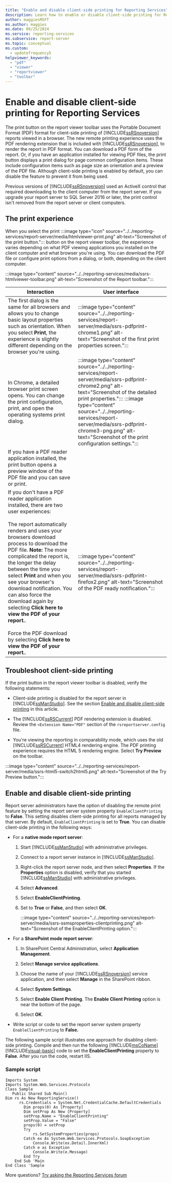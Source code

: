 ```yaml
---
title: "Enable and disable client-side printing for Reporting Services"
description: Learn how to enable or disable client-side printing for Reporting Services reports viewed in a browser. Client-side printing uses PDF and is enabled by default.
author: maggiesMSFT
ms.author: maggies
ms.date: 09/25/2024
ms.service: reporting-services
ms.subservice: report-server
ms.topic: conceptual
ms.custom:
  - updatefrequency5
helpviewer_keywords:
  - "pdf"
  - "viewer"
  - "reportviewer"
  - "toolbar"
---
```


# Enable and disable client-side printing for Reporting Services

  The print button on the report viewer toolbar uses the Portable Document Format (PDF) format for client-side printing of [!INCLUDE[ssRSnoversion](../../includes/ssrsnoversion-md.md)] reports viewed in a browser. The new remote printing experience uses the PDF rendering extension that is included with [!INCLUDE[ssRSnoversion](../../includes/ssrsnoversion-md.md)], to render the report in PDF format. You can download a PDF form of the report. Or, if you have an application installed for viewing PDF files, the print button displays a print dialog for page common configuration items. These include configuration items such as page size an orientation and a preview of the PDF file. Although client-side printing is enabled by default, you can disable the feature to prevent it from being used.  
  
 Previous versions of [!INCLUDE[ssRSnoversion](../../includes/ssrsnoversion-md.md)] used an ActiveX control that required downloading to the client computer from the report server. If you upgrade your report server to SQL Server 2016 or later, the print control isn't removed from the report server or client computers.  

##  <a name="bkmk_clientside_printexpereince"></a> The print experience  
 When you select the print :::image type="icon" source="../../reporting-services/report-server/media/htmlviewer-print.png" alt-text="Screenshot of the print button."::: button on the report viewer toolbar, the experience varies depending on what PDF viewing applications you installed on the client computer and what browser you're using.   You can download the PDF file or configure print options from a dialog, or both, depending on the client computer.  
   
 :::image type="content" source="../../reporting-services/media/ssrs-htmlviewer-toolbar.png" alt-text="Screenshot of the Report toolbar.":::

  
|Interaction|User interface|  
|-|-|  
|The first dialog is the same for all browsers and allows you to change basic layout properties such as orientation. When you select **Print**, the experience is slightly different depending on the browser you're using.| :::image type="content" source="../../reporting-services/report-server/media/ssrs-pdfprint-chrome1.png" alt-text="Screenshot of the first print properties screen.":::|  
|In Chrome, a detailed browser print screen opens. You can change the print configuration, print, and open the operating systems print dialog.|:::image type="content" source="../../reporting-services/report-server/media/ssrs-pdfprint-chrome2.png" alt-text="Screenshot of the detailed print properties."::: :::image type="content" source="../../reporting-services/report-server/media/ssrs-pdfprint-chrome3-png.png" alt-text="Screenshot of the print configuration settings.":::|  
|If you have a PDF reader application installed, the print button opens a preview window of the PDF file and you can save or print.| |  
|If you don't have a PDF reader application installed, there are two user experiences:<br /><br /> The report automatically renders and uses your browsers download process to download the PDF file. **Note:** The more complicated the report is, the longer the delay between the time you select **Print** and when you see your browser's download notification. You can also force the download again by selecting **Click here to view the PDF of your report.**.<br /><br /> Force the PDF download by selecting **Click here to view the PDF of your report.**.|:::image type="content" source="../../reporting-services/report-server/media/ssrs-pdfprint-firefox2.png" alt-text="Screenshot of the PDF ready notification.":::|  
  
##  <a name="bkmk_troubleshoot_clientsideprinting"></a> Troubleshoot client-side printing  
 If the print button in the report viewer toolbar is disabled, verify the following statements:  
  
-   Client-side printing is disabled for the report server in [!INCLUDE[ssManStudio](../../includes/ssmanstudio-md.md)]. See the section [Enable and disable client-side printing](#bkmk_enable) in this article.  
  
-   The [!INCLUDE[ssRSCurrent](../../includes/ssrscurrent-md.md)] PDF rendering extension is disabled. Review the `<Extension Name="PDF"` section of the `rsreportserver.config` file.  
  
-   You're viewing the reporting in comparability mode, which uses the old [!INCLUDE[ssRSCurrent](../../includes/ssrscurrent-md.md)] HTML4 rendering engine. The PDF printing experience requires the HTML 5 rendering engine.  Select **Try Preview** on the toolbar.  
  
:::image type="content" source="../../reporting-services/report-server/media/ssrs-html5-switch2html5.png" alt-text="Screenshot of the Try Preview button.":::

  
##  <a name="bkmk_enable"></a> Enable and disable client-side printing  
 Report server administrators have the option of disabling the remote print feature by setting the report server system property `EnableClientPrinting` to **False**. This setting disables client-side printing for all reports managed by that server. By default, `EnableClientPrinting` is set to **True**. You can disable client-side printing in the following ways:  
  
-   For a **native mode report server**:  
  
    1.  Start [!INCLUDE[ssManStudio](../../includes/ssmanstudio-md.md)] with administrative privileges.  
  
    2.  Connect to a report server instance in [!INCLUDE[ssManStudio](../../includes/ssmanstudio-md.md)].  
  
    3.  Right-click the report server node, and then select **Properties**. If the **Properties** option is disabled, verify that you started [!INCLUDE[ssManStudio](../../includes/ssmanstudio-md.md)] with administrative privileges.  
  
    4.  Select **Advanced**.  
  
    5.  Select **EnableClientPrinting**.  
  
    6.  Set to **True** or **False**, and then select **OK**.  
  
          :::image type="content" source="../../reporting-services/report-server/media/ssrs-ssmsproperties-clientprinting.png" alt-text="Screenshot of the EnableClientPrinting option.":::
 
  
-   For a **SharePoint mode report server**:  
  
    1.  In SharePoint Central Administration, select **Application Management**.  
  
    2.  Select **Manage service applications**.  
  
    3.  Choose the name of your [!INCLUDE[ssRSnoversion](../../includes/ssrsnoversion-md.md)] service application, and then select **Manage** in the SharePoint ribbon.  
  
    4.  Select **System Settings**.  
  
    5.  Select **Enable Client Printing**. The **Enable Client Printing** option is near the bottom of the page.  
  
    6.  Select **OK**.  
  
-   Write script or code to set the report server system property `EnableClientPrinting` to **False.**  
  
 The following sample script illustrates one approach for disabling client-side printing. Compile and then run the following [!INCLUDE[msCoName](../../includes/msconame-md.md)] [!INCLUDE[visual-basic](../../includes/visual-basic-md.md)] code to set the **EnableClientPrinting** property to **False**. After you run the code, restart IIS.  
  
### Sample script  
  
```  
Imports System  
Imports System.Web.Services.Protocols  
Class Sample  
   Public Shared Sub Main()  
Dim rs As New ReportingService()  
      rs.Credentials = System.Net.CredentialCache.DefaultCredentials  
        Dim props(0) As [Property]  
        Dim setProp As New [Property]  
        setProp.Name = "EnableClientPrinting"  
        setProp.Value = "False"   
        props(0) = setProp  
        Try  
            rs.SetSystemProperties(props)  
        Catch ex As System.Web.Services.Protocols.SoapException  
            Console.Write(ex.Detail.InnerXml)  
        Catch e as Exception  
            Console.Write(e.Message)  
        End Try  
    End Sub 'Main  
End Class 'Sample  
```

More questions? [Try asking the Reporting Services forum](https://go.microsoft.com/fwlink/?LinkId=620231)

